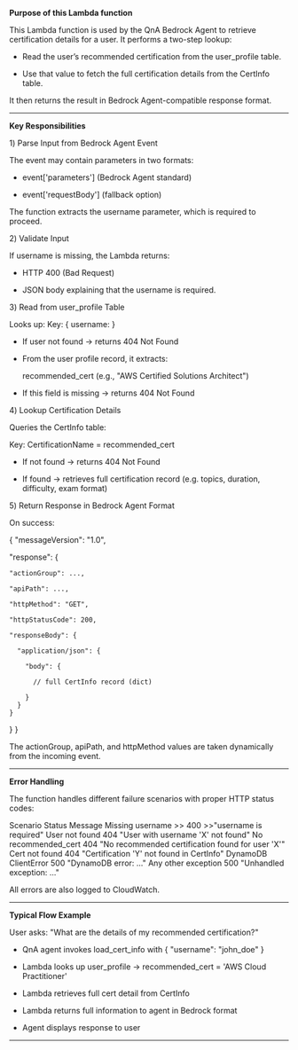 **Purpose of this Lambda function**

This Lambda function is used by the QnA Bedrock Agent to retrieve certification details for a user.
It performs a two-step lookup:

- Read the user’s recommended certification from the user_profile table.

- Use that value to fetch the full certification details from the CertInfo table.

It then returns the result in Bedrock Agent-compatible response format.

-------

**Key Responsibilities**

1️) Parse Input from Bedrock Agent Event

The event may contain parameters in two formats:

- event['parameters'] (Bedrock Agent standard)

- event['requestBody'] (fallback option)

The function extracts the username parameter, which is required to proceed.

2️) Validate Input

If username is missing, the Lambda returns:

- HTTP 400 (Bad Request)

- JSON body explaining that the username is required.

3️) Read from user_profile Table

 Looks up: Key: { username: <username> }

- If user not found → returns 404 Not Found

- From the user profile record, it extracts:

   recommended_cert (e.g., "AWS Certified Solutions Architect")

- If this field is missing → returns 404 Not Found

4️) Lookup Certification Details

Queries the CertInfo table:

Key: CertificationName = recommended_cert

- If not found → returns 404 Not Found

- If found → retrieves full certification record (e.g. topics, duration, difficulty, exam format)

5️) Return Response in Bedrock Agent Format

On success:

{
  "messageVersion": "1.0",
  
  "response": {
  
    "actionGroup": ...,
    
    "apiPath": ...,
    
    "httpMethod": "GET",
    
    "httpStatusCode": 200,
    
    "responseBody": {
    
      "application/json": {

        "body": {
        
          // full CertInfo record (dict)
          
        }
      }
    }
  }
}

The actionGroup, apiPath, and httpMethod values are taken dynamically from the incoming event.

--------
**Error Handling**

The function handles different failure scenarios with proper HTTP status codes:

Scenario	Status	Message
Missing username	>> 400	>>"username is required"
User not found	404	"User with username 'X' not found"
No recommended_cert	404	"No recommended certification found for user 'X'"
Cert not found	404	"Certification 'Y' not found in CertInfo"
DynamoDB ClientError	500	"DynamoDB error: ..."
Any other exception	500	"Unhandled exception: ..."

All errors are also logged to CloudWatch.

--------

**Typical Flow Example**

User asks: "What are the details of my recommended certification?"

- QnA agent invokes load_cert_info with { "username": "john_doe" }

- Lambda looks up user_profile → recommended_cert = 'AWS Cloud Practitioner'

- Lambda retrieves full cert detail from CertInfo

- Lambda returns full information to agent in Bedrock format

- Agent displays response to user

--------------
